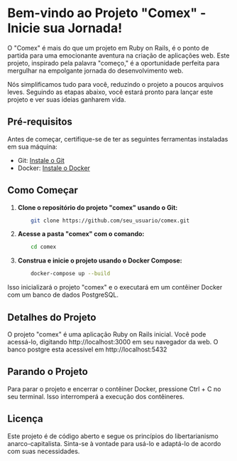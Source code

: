 # Bem-vindo ao Projeto "Comex" - Inicie sua Jornada!

O "Comex" é mais do que um projeto em Ruby on Rails, é o ponto de partida para uma emocionante aventura na criação de aplicações web. Este projeto, inspirado pela palavra "começo," é a oportunidade perfeita para mergulhar na empolgante jornada do desenvolvimento web.

Nós simplificamos tudo para você, reduzindo o projeto a poucos arquivos leves. Seguindo as etapas abaixo, você estará pronto para lançar este projeto e ver suas ideias ganharem vida.

## Pré-requisitos

Antes de começar, certifique-se de ter as seguintes ferramentas instaladas em sua máquina:

- Git: [Instale o Git](https://git-scm.com/book/en/v2/Getting-Started-Installing-Git)
- Docker: [Instale o Docker](https://docs.docker.com/get-docker/)

## Como Começar

1. **Clone o repositório do projeto "comex" usando o Git:**
   
    ```bash
        git clone https://github.com/seu_usuario/comex.git
    ```
2. **Acesse a pasta "comex" com o comando:**
    ```bash
        cd comex
    ```
3. **Construa e inicie o projeto usando o Docker Compose:**
    ```bash
        docker-compose up --build
    ```
Isso inicializará o projeto "comex" e o executará em um contêiner Docker com um banco de dados PostgreSQL.

## Detalhes do Projeto
O projeto "comex" é uma aplicação Ruby on Rails inicial. Você pode acessá-lo, digitando http://localhost:3000 em seu navegador da web. O banco postgre esta acessivel em http://localhost:5432

## Parando o Projeto
Para parar o projeto e encerrar o contêiner Docker, pressione Ctrl + C no seu terminal. Isso interromperá a execução dos contêineres.

## Licença
Este projeto é de código aberto e segue os princípios do libertarianismo anarco-capitalista. Sinta-se à vontade para usá-lo e adaptá-lo de acordo com suas necessidades.
